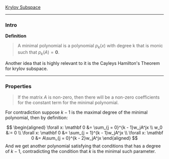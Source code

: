 [Krylov Subspace](Krylov%20Subspace.md)


---
### **Intro**

**Definition** 

> A minimal polynomial is a polynomial $p_k(x)$ with degree k that is monic such that $p_k(A) = \mathbf{0}$. 

Another idea that is highly relevant to it is the Cayleys Hamilton's Theorem for krylov subspace. 


---
### **Properties**

> If the matrix $A$ is non-zero, then there will be a non-zero coefficients for the constant term for the minimal polynomial. 

For contradiction suppose $k- 1$ is the maximal degree of the minimal polynomial, then by definition: 

$$
\begin{aligned}
    \forall x: \mathbf 0 &= \sum_{j = 0}^{k - 1}w_jA^jx
    \\
    w_0 &:= 0 
    \\
    \forall x: \mathbf 0 &= \sum_{j = 1}^{k - 1}w_jA^jx
    \\
    \forall x: \mathbf 0 &= A\sum_{j = 0}^{k - 2}w_jA^jx
\end{aligned}
$$
And we get another polynomial satisfying that conditions that has a degree of $k - 1$, contradicting the condition that $k$ is the minimal such parameter. 

